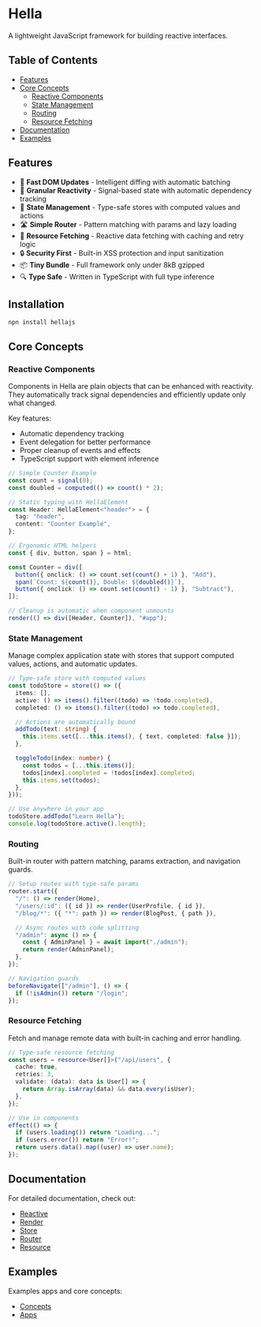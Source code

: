 # Hella

A lightweight JavaScript framework for building reactive interfaces.

## Table of Contents

- [Features](#features)
- [Core Concepts](#core-concepts)
  - [Reactive Components](#reactive-components)
  - [State Management](#state-management)
  - [Routing](#routing)
  - [Resource Fetching](#resource-fetching)
- [Documentation](#documentation)
- [Examples](#examples)

## Features

- 🚀 **Fast DOM Updates** - Intelligent diffing with automatic batching
- 🎯 **Granular Reactivity** - Signal-based state with automatic dependency tracking
- 🔄 **State Management** - Type-safe stores with computed values and actions
- 🛣️ **Simple Router** - Pattern matching with params and lazy loading
- 🔗 **Resource Fetching** - Reactive data fetching with caching and retry logic
- 🔒 **Security First** - Built-in XSS protection and input sanitization
- 📦 **Tiny Bundle** - Full framework only under 8kB gzipped
- 🔍 **Type Safe** - Written in TypeScript with full type inference

## Installation

`npn install hellajs`

## Core Concepts

### Reactive Components

Components in Hella are plain objects that can be enhanced with reactivity. They automatically track signal dependencies and efficiently update only what changed.

Key features:

- Automatic dependency tracking
- Event delegation for better performance
- Proper cleanup of events and effects
- TypeScript support with element inference

```typescript
// Simple Counter Example
const count = signal(0);
const doubled = computed(() => count() * 2);

// Static typing with HellaElement
const Header: HellaElement<"header"> = {
  tag: "header",
  content: "Counter Example",
};

// Ergonomic HTML helpers
const { div, button, span } = html;

const Counter = div([
  button({ onclick: () => count.set(count() + 1) }, "Add"),
  span(`Count: ${count()}, Double: ${doubled()}`),
  button({ onclick: () => count.set(count() - 1) }, "Subtract"),
]);

// Cleanup is automatic when component unmounts
render(() => div([Header, Counter]), "#app");
```

### State Management

Manage complex application state with stores that support computed values, actions, and automatic updates.

```typescript
// Type-safe store with computed values
const todoStore = store(() => ({
  items: [],
  active: () => items().filter((todo) => !todo.completed),
  completed: () => items().filter((todo) => todo.completed),

  // Actions are automatically bound
  addTodo(text: string) {
    this.items.set([...this.items(), { text, completed: false }]);
  },

  toggleTodo(index: number) {
    const todos = [...this.items()];
    todos[index].completed = !todos[index].completed;
    this.items.set(todos);
  },
}));

// Use anywhere in your app
todoStore.addTodo("Learn Hella");
console.log(todoStore.active().length);
```

### Routing

Built-in router with pattern matching, params extraction, and navigation guards.

```typescript
// Setup routes with type-safe params
router.start({
  "/": () => render(Home),
  "/users/:id": ({ id }) => render(UserProfile, { id }),
  "/blog/*": ({ "*": path }) => render(BlogPost, { path }),

  // Async routes with code splitting
  "/admin": async () => {
    const { AdminPanel } = await import("./admin");
    return render(AdminPanel);
  },
});

// Navigation guards
beforeNavigate(["/admin"], () => {
  if (!isAdmin()) return "/login";
});
```

### Resource Fetching

Fetch and manage remote data with built-in caching and error handling.

```typescript
// Type-safe resource fetching
const users = resource<User[]>("/api/users", {
  cache: true,
  retries: 3,
  validate: (data): data is User[] => {
    return Array.isArray(data) && data.every(isUser);
  },
});

// Use in components
effect(() => {
  if (users.loading()) return "Loading...";
  if (users.error()) return "Error!";
  return users.data().map((user) => user.name);
});
```

## Documentation

For detailed documentation, check out:

- [Reactive](docs/reactive.md)
- [Render](docs/render.md)
- [Store](docs/store.md)
- [Router](docs/router.md)
- [Resource](docs/resource.md)

## Examples

Examples apps and core concepts:

- [Concepts](examples/lib/concepts)
- [Apps](examples/lib/apps)
